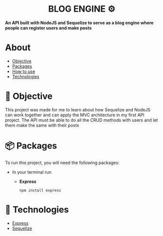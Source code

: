 <h1 align="center">BLOG ENGINE ⚙️</h1>

<h4 align="init">An API built with NodeJS and Sequelize to serve as a blog engine where people can register users and make posts</h4>

About 
=============
* [Objective](#https://github.com/thiagodk0/blog-engine#-objective)
* [Packages](#https://github.com/thiagodk0/blog-engine#-packages)
* [How to use](#HowToUse)
* [Technologies](#Technologies)

# 🎯 Objective
This project was made for me to learn about how Sequelize and NodeJS can work together and can apply the MVC architecture in my first API project. The API must be able to do all the CRUD methods with users and let them make the same with their posts

# 📦 Packages
To run this project, you will need the following packages: 

* In your terminal run
    
    * **Express**
    
        ``` npm install express ```
        
# 👾 Technologies

* [Express](#https://expressjs.com/)
* [Sequelize](#https://sequelize.org/)
